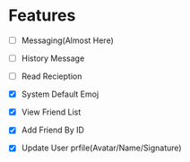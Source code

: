 # Features

- [ ] Messaging(Almost Here)
- [ ] History Message
- [ ] Read Recieption
- [x] System Default Emoj 
- [x] View Friend List
- [x] Add Friend By ID
- [x] Update User prfile(Avatar/Name/Signature)


